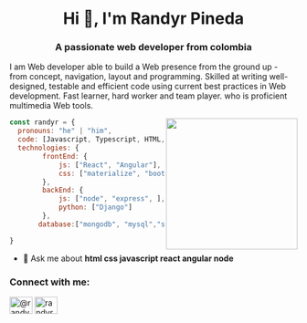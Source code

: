 
<h1 align="center">Hi 👋, I'm Randyr Pineda</h1>
<h3 align="center">A passionate web developer from colombia</h3>

<div>
 <p>
I am  Web developer able to build a Web presence from the ground up - from concept, navigation, layout and programming. Skilled at writing well-designed, testable and efficient code using current best practices in Web development. Fast learner, hard worker and team player. who is proficient  multimedia Web tools.

</p>
</div>

<img align='right' src="https://media.giphy.com/media/M9gbBd9nbDrOTu1Mqx/giphy.gif" width="230">


```javascript
const randyr = {
  pronouns: "he" | "him",
  code: [Javascript, Typescript, HTML, CSS,  Python,],
  technologies: {
        frontEnd: {
            js: ["React", "Angular"],
            css: ["materialize", "bootstrap", "sass"]
        },
        backEnd: {
            js: ["node", "express", ],
            python: ["Django"]
        },
       database:["mongodb", "mysql","sqlite"]

}
```


- 💬 Ask me about **html css javascript react angular node**

<h3 align="left">Connect with me:</h3>
<p align="left">
<a href="https://twitter.com/@randyrpineda" target="blank"><img align="center" src="https://raw.githubusercontent.com/rahuldkjain/github-profile-readme-generator/master/src/images/icons/Social/twitter.svg" alt="@randyrpineda" height="30" width="40" /></a>
<a href="https://linkedin.com/in/randyrpineda" target="blank"><img align="center" src="https://raw.githubusercontent.com/rahuldkjain/github-profile-readme-generator/master/src/images/icons/Social/linked-in-alt.svg" alt="randyr pineda" height="30" width="40" /></a>
</p>


